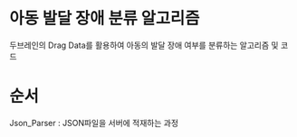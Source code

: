 # 아동 발달 장애 분류 알고리즘
두브레인의 Drag Data를 활용하여 아동의 발달 장애 여부를 분류하는 알고리즘 및 코드</b>

# 순서
Json_Parser : JSON파일을 서버에 적재하는 과정

